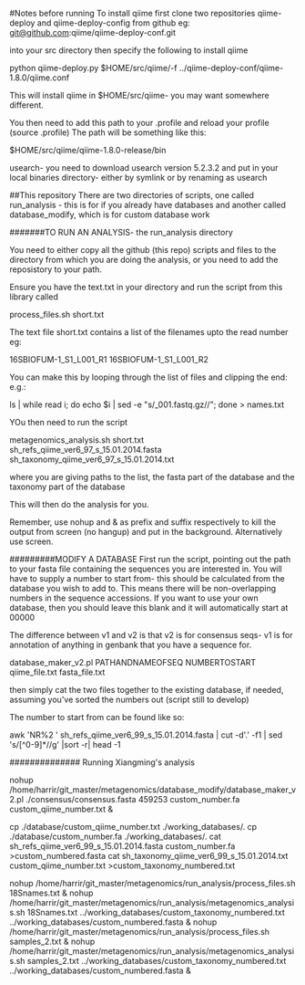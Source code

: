 #Notes before running
To install qiime first clone two repositories
qiime-deploy and qiime-deploy-config from github 
eg:
git@github.com:qiime/qiime-deploy-conf.git

into your src directory
then specify the following to install qiime

python qiime-deploy.py $HOME/src/qiime/-f ../qiime-deploy-conf/qiime-1.8.0/qiime.conf

This will install qiime in $HOME/src/qiime- you may want somewhere different.

You then need to add this path to your .profile and reload your profile (source .profile)
The path will be something like this:

$HOME/src/qiime/qiime-1.8.0-release/bin

usearch-
you need to download usearch version 5.2.3.2 and put in your local binaries directory- either by symlink
or by renaming as usearch 


##This repository
There are two directories of scripts, one called run_analysis - this is for if you already have databases 
and another called database_modify, which is for custom database work


#######TO RUN AN ANALYSIS- the run_analysis directory

You need to either copy all the github (this repo) scripts and files to the directory from which you are 
doing the analysis, or you need to add the reposistory to your path. 


Ensure you have the text.txt in your directory and run the script from this library called 

process_files.sh short.txt 

The text file short.txt contains a list of the filenames upto the read number eg:

16SBIOFUM-1_S1_L001_R1
16SBIOFUM-1_S1_L001_R2


You can make this by looping through the list of files and clipping the end:
e.g.:

ls | while read i; do echo $i | sed -e "s/_001.fastq.gz//"; done > names.txt


YOu then need to run the script 

metagenomics_analysis.sh short.txt sh_refs_qiime_ver6_97_s_15.01.2014.fasta sh_taxonomy_qiime_ver6_97_s_15.01.2014.txt 

where you are giving paths to the list, the fasta part of the database and the taxonomy part of the database 

This will then do the analysis for you. 

Remember, use nohup and & as prefix and suffix respectively to kill the output from screen (no hangup) and put in the background. 
Alternatively use screen. 



#########MODIFY A DATABASE
First run the script, pointing out the path to your fasta file containing the sequences you are interested in. 
You will have to supply a number to start from- this should be calculated from the database you wish to add to. This means there will be non-overlapping numbers in the sequence accessions. If you want to use your own database, then you should leave this blank and it will automatically start at 00000

The difference between v1 and v2 is that v2 is for consensus seqs- v1 is for annotation of anything in genbank that you have a sequence for.

database_maker_v2.pl PATHANDNAMEOFSEQ NUMBERTOSTART qiime_file.txt fasta_file.txt 

then simply cat the two files together to the existing database, if needed, assuming you've sorted the numbers out (script still to develop)


The number to start from can be found like so:

awk 'NR%2 ' sh_refs_qiime_ver6_99_s_15.01.2014.fasta | cut -d'.' -f1 |  sed 's/[^0-9]*//g' |sort -r| head -1


##############
Running Xiangming's analysis

nohup /home/harrir/git_master/metagenomics/database_modify/database_maker_v2.pl ./consensus/consensus.fasta 459253 custom_number.fa custom_qiime_number.txt &

cp ./database/custom_qiime_number.txt ./working_databases/.
cp ./database/custom_number.fa ./working_databases/.
cat sh_refs_qiime_ver6_99_s_15.01.2014.fasta custom_number.fa >custom_numbered.fasta
cat sh_taxonomy_qiime_ver6_99_s_15.01.2014.txt custom_qiime_number.txt >custom_taxonomy_numbered.txt


nohup /home/harrir/git_master/metagenomics/run_analysis/process_files.sh 18Snames.txt &
nohup  /home/harrir/git_master/metagenomics/run_analysis/metagenomics_analysis.sh 18Snames.txt ../working_databases/custom_taxonomy_numbered.txt ../working_databases/custom_numbered.fasta  &
 nohup /home/harrir/git_master/metagenomics/run_analysis/process_files.sh samples_2.txt &
nohup  /home/harrir/git_master/metagenomics/run_analysis/metagenomics_analysis.sh samples_2.txt ../working_databases/custom_taxonomy_numbered.txt ../working_databases/custom_numbered.fasta  &

